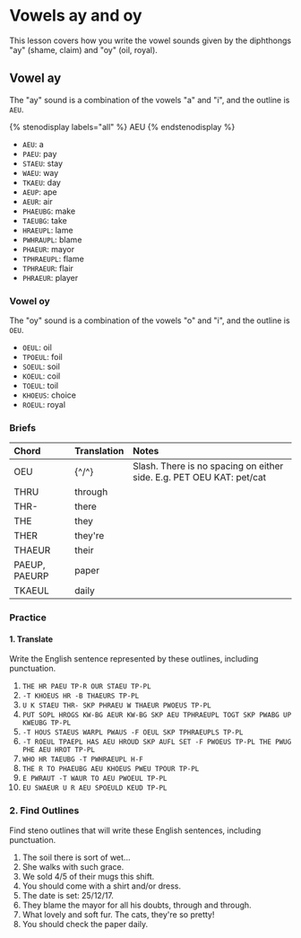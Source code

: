# Vowels ay and oy

This lesson covers how you write the vowel sounds given by the diphthongs "ay" \(shame, claim\) and "oy" \(oil, royal\).

## Vowel ay

The "ay" sound is a combination of the vowels "a" and "i", and the outline is `AEU`.

{% stenodisplay labels="all" %}
AEU
{% endstenodisplay %}

* `AEU`: a
* `PAEU`: pay
* `STAEU`: stay
* `WAEU`: way
* `TKAEU`: day
* `AEUP`: ape
* `AEUR`: air
* `PHAEUBG`: make
* `TAEUBG`: take
* `HRAEUPL`: lame
* `PWHRAUPL`: blame
* `PHAEUR`: mayor
* `TPHRAEUPL`: flame
* `TPHRAEUR`: flair
* `PHRAEUR`: player

### Vowel oy

The "oy" sound is a combination of the vowels "o" and "i", and the outline is `OEU`.

* `OEUL`: oil
* `TPOEUL`: foil
* `SOEUL`: soil
* `KOEUL`: coil
* `TOEUL`: toil
* `KHOEUS`: choice
* `ROEUL`: royal

### Briefs

| Chord         | Translation | Notes                                                                |
|:--------------|:------------|:---------------------------------------------------------------------|
| OEU           | {^/^}       | Slash. There is no spacing on either side. E.g. PET OEU KAT: pet/cat |
| THRU          | through     |                                                                      |
| THR-          | there       |                                                                      |
| THE           | they        |                                                                      |
| THER          | they're     |                                                                      |
| THAEUR        | their       |                                                                      |
| PAEUP, PAEURP | paper       |                                                                      |
| TKAEUL        | daily       |                                                                      |

### Practice

#### 1. Translate

Write the English sentence represented by these outlines, including punctuation.

1. `THE HR PAEU TP-R OUR STAEU TP-PL`
2. `-T KHOEUS HR -B THAEURS TP-PL`
3. `U K STAEU THR- SKP PHRAEU W THAEUR PWOEUS TP-PL`
4. `PUT SOPL HROGS KW-BG AEUR KW-BG SKP AEU TPHRAEUPL TOGT SKP PWABG UP KWEUBG TP-PL`
5. `-T HOUS STAEUS WARPL PWAUS -F OEUL SKP TPHRAEUPLS TP-PL`
6. `-T ROEUL TPAEPL HAS AEU HROUD SKP AUFL SET -F PWOEUS TP-PL THE PWUG PHE AEU HROT TP-PL`
7. `WHO HR TAEUBG -T PWHRAEUPL H-F`
8. `THE R TO PHAEUBG AEU KHOEUS PWEU TPOUR TP-PL`
9. `E PWRAUT -T WAUR TO AEU PWOEUL TP-PL`
10. `EU SWAEUR U R AEU SPOEULD KEUD TP-PL`

### 2. Find Outlines

Find steno outlines that will write these English sentences, including punctuation.

1. The soil there is sort of wet...
2. She walks with such grace.
3. We sold 4/5 of their mugs this shift.
4. You should come with a shirt and/or dress.
5. The date is set: 25/12/17.
6. They blame the mayor for all his doubts, through and through.
7. What lovely and soft fur. The cats, they're so pretty!
8. You should check the paper daily.

